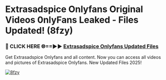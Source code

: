 # Extrasadspice Onlyfans Original Videos 0nlyFans Leaked - Files Updated! (8fzy)

<h3>🔴 CLICK HERE 🌐==►► <a href="https://tinyurl.com/ehrbuxhb" rel="nofollow">Extrasadspice Onlyfans Updated Files</a></h3>

Get Extrasadspice Onlyfans and all content. Now you can access all videos and pictures of Extrasadspice Onlyfans. New Updated Files 2025!

[![8fzy](https://i.imgur.com/lVYEuWS.gif)](https://tinyurl.com/ehrbuxhb)
